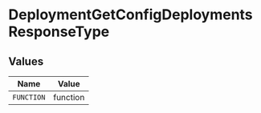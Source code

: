 # DeploymentGetConfigDeploymentsResponseType


## Values

| Name       | Value      |
| ---------- | ---------- |
| `FUNCTION` | function   |